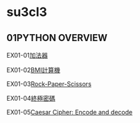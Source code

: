 # su3cl3
## 01PYTHON OVERVIEW
EX01-01[加法器](https://colab.research.google.com/drive/1Hthci2ixoFndPtrgjIIGO5GQbK6LWsEm#scrollTo=tD0MMLXP3DVL)

EX01-02[BMI計算機](https://colab.research.google.com/drive/1c4oQtiTcgmvI1ZthwzR9aiY1D06_fsEp#scrollTo=ZiGDvJUkGSBl)

EX01-03[Rock-Paper-Scissors](https://colab.research.google.com/drive/1XWMUW0zDwAWzMNIPdG2RxWuf8Z29cEBq#scrollTo=5Y3lSd63SJ05)

EX01-04[終極密碼](https://colab.research.google.com/drive/1QsU6LFQwEsCPzY7oro_TiWgi78ScUXGw?authuser=1)

EX01-05[Caesar Cipher: Encode and decode](https://colab.research.google.com/drive/1Vgja2_LFAkTq2yoeLwM1ntNtK_YFW9Xn#scrollTo=BdV4uQr6J2bd)

